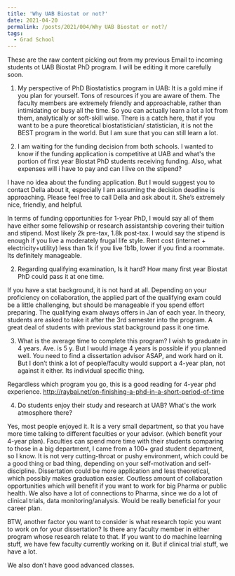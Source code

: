 ```yaml
---
title: 'Why UAB Biostat or not?'
date: 2021-04-20
permalink: /posts/2021/004/Why UAB Biostat or not?/
tags:
  - Grad School
---
```


These are the raw content picking out from my previous Email to incoming students ot UAB Biostat PhD program. I will be editing it more carefully soon.


1.	My perspective of PhD Biostatistics program in UAB: It is a gold mine if you plan for yourself. Tons of resources if you are aware of them. The faculty members are extremely friendly and approachable, rather than intimidating or busy all the time. So you can actually learn a lot a lot from them, analytically or soft-skill wise. There is a catch here, that if you want to be a pure theoretical biostatistician/ statistician, it is not the BEST program in the world. But I am sure that you can still learn a lot.


1. I am waiting for the funding decision from both schools. I wanted to know if the funding application is competitive at UAB and what's the portion of first year Biostat PhD students receiving funding. Also, what expenses will i have to pay and can I live on the stipend?

I have no idea about the funding application. But I would suggest you to contact Della about it, especially I am assuming the decision deadline is approaching. Please feel free to call Della and ask about it. She’s extremely nice, friendly, and helpful.

In terms of funding opportunities for 1-year PhD, I would say all of them have either some fellowship or research assistantship covering their tuition and stipend. Most likely 2k pre-tax, 1.8k post-tax. I would say the stipend is enough if you live a moderately frugal life style. Rent cost (internet + electricity+utility) less than 1k if you live 1b1b, lower if you find a roommate.  Its definitely manageable.


2. Regarding qualifying examination, Is it hard? How many first year Biostat PhD could pass it at one time. 

If you have a stat background, it is not hard at all. Depending on your proficiency on collaboration, the applied part of the qualifying exam could be a little challenging, but should be manageable if you spend effort preparing. The qualifying exam always offers in Jan of each year. In theory, students are asked to take it after the 3rd semester into the program.
A great deal of students with previous stat background pass it one time.


3. What is the average time to complete this program? I wish to graduate in 4 years. 
Ave. is 5 y. But I would image 4 years is possible if you planned well. You need to find a dissertation advisor ASAP, and work hard on it. But I don’t think a lot of people/faculty would support a 4-year plan, not against it either. Its individual specific thing.

Regardless which program you go, this is a good reading for 4-year phd experience.
http://raybai.net/on-finishing-a-phd-in-a-short-period-of-time


4. Do students enjoy their study and research at UAB? What's the work atmosphere there?

Yes, most people enjoyed it. It is a very small department, so that you have more time talking to different faculties or your advisor. (which benefit your 4-year plan). Faculties can spend more time with their students comparing to those in a big department, I came from a 100+ grad student department, so I know. It is not very cutting-throat or pushy environment, which could be a good thing or bad thing, depending on your self-motivation and self-discipline. Dissertation could be more application and less theoretical, which possibly makes graduation easier. Coutless amount of collaboration opportunities which will benefit if you want to work for big Pharma or public health. We also have a lot of connections to Pharma, since we do a lot of clinical trials, data monitoring/analysis. Would be really beneficial for your career plan.


BTW, another factor you want to consider is what research topic you want to work on for your dissertation? Is there any faculty member in either program whose research relate to that. If you want to do machine learning stuff, we have few faculty currently working on it. But if clinical trial stuff, we have a lot.

We also don’t have good advanced classes.
